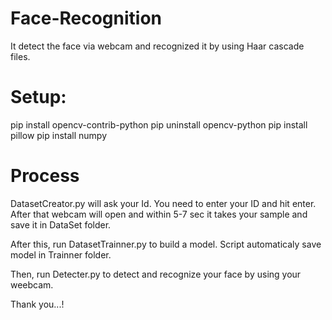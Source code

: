 # Face-Recognition
It detect the face via webcam and recognized it by using Haar cascade files.

# Setup:
pip install opencv-contrib-python
pip uninstall opencv-python
pip install pillow
pip install numpy


#  Process
DatasetCreator.py will ask your Id. You need to enter your ID and hit enter. After that webcam will open and within 5-7 sec it takes your 
sample and save it in DataSet folder.

After this, run DatasetTrainner.py to build a model. Script automaticaly save model in Trainner folder. 

Then, run Detecter.py to detect and recognize your face by using your weebcam. 


Thank you...!
